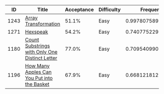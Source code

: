 |ID|Title|Acceptance|Difficulty|Frequency|
|----|-----|----|---|---|
|1243|[Array Transformation]( https://leetcode.com/problems/array-transformation)|51.1%|Easy|0.9978075895461441|
|1271|[Hexspeak]( https://leetcode.com/problems/hexspeak)|54.2%|Easy|0.7407752295491999|
|1180|[Count Substrings with Only One Distinct Letter]( https://leetcode.com/problems/count-substrings-with-only-one-distinct-letter)|77.0%|Easy|0.7095409903356217|
|1196|[How Many Apples Can You Put into the Basket]( https://leetcode.com/problems/how-many-apples-can-you-put-into-the-basket)|67.9%|Easy|0.668121812993005|
